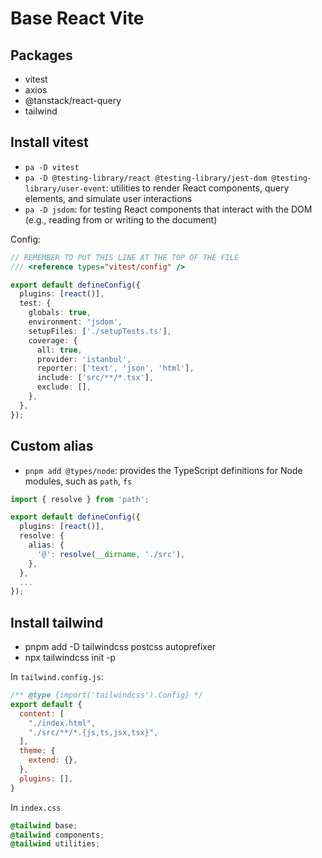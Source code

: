 # Base React Vite

## Packages

- vitest
- axios
- @tanstack/react-query
- tailwind

## Install vitest

- `pa -D vitest`
- `pa -D @testing-library/react @testing-library/jest-dom @testing-library/user-event`: utilities to render React components, query elements, and simulate user interactions
- `pa -D jsdom`: for testing React components that interact with the DOM (e.g., reading from or writing to the document)

Config:

```ts
// REMEMBER TO PUT THIS LINE AT THE TOP OF THE FILE
/// <reference types="vitest/config" />

export default defineConfig({
  plugins: [react()],
  test: {
    globals: true,
    environment: 'jsdom',
    setupFiles: ['./setupTests.ts'],
    coverage: {
      all: true,
      provider: 'istanbul',
      reporter: ['text', 'json', 'html'],
      include: ['src/**/*.tsx'],
      exclude: [],
    },
  },
});
```

## Custom alias

- `pnpm add @types/node`: provides the TypeScript definitions for Node modules, such as `path`, `fs`

```ts
import { resolve } from 'path';

export default defineConfig({
  plugins: [react()],
  resolve: {
    alias: {
      '@': resolve(__dirname, './src'),
    },
  },
  ...
});
```

## Install tailwind

- pnpm add -D tailwindcss postcss autoprefixer
- npx tailwindcss init -p

In `tailwind.config.js`:

```js
/** @type {import('tailwindcss').Config} */
export default {
  content: [
    "./index.html",
    "./src/**/*.{js,ts,jsx,tsx}",
  ],
  theme: {
    extend: {},
  },
  plugins: [],
}
```

In `index.css`

```css
@tailwind base;
@tailwind components;
@tailwind utilities;
```
